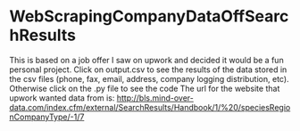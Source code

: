# WebScrapingCompanyDataOffSearchResults
This is based on a job offer I saw on upwork and decided it would be a fun personal project. Click on output.csv to see the results of the data stored in the csv files (phone, fax, email, address, company logging distribution, etc). Otherwise click on the .py file to see the code 
The url for the website that upwork wanted data from is: http://bls.mind-over-data.com/index.cfm/external/SearchResults/Handbook/1/%20/speciesRegionCompanyType/-1/7
